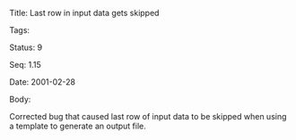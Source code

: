 Title:  Last row in input data gets skipped

Tags:   

Status: 9

Seq:    1.15

Date:   2001-02-28

Body:

Corrected bug that caused last row of input data to be skipped when using a template to generate an output file.
